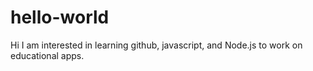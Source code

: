 # hello-world
Hi I am interested in learning github, javascript, and Node.js to work on educational apps.
